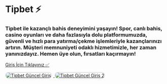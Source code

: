 <h1>Tipbet ⚡️</h1>
<h3>Tipbet ile kazançlı bahis deneyimini yaşayın! Spor, canlı bahis, casino oyunları ve daha fazlasıyla dolu platformumuzda, güvenli ve hızlı para yatırma/çekme işlemleriyle kazançlarınızı artırın. Müşteri memnuniyeti odaklı hizmetimizle, her zaman yanınızdayız. Hemen üye olun, fırsatları kaçırmayın!</h3>

<p>
    <a href="https://denemebonusuu.site/">Giriş İçin Tıklayınız ✅</a>
</p>

<a href="https://denemebonusuu.site/" title="Tipbet Güncel Giriş">
    <img src="https://i.ibb.co/YjtLwQ8/cats.jpg" alt="Tipbet Güncel Giriş" style="max-width: 48%; border: 2px solid #ddd; border-radius: 10px; margin-right: 1%;">
</a>
<a href="https://denemebonusuu.site/" title="Tipbet Güncel Giriş">
    <img src="https://i.ibb.co/VHdrjnQ/df.jpg" alt="Tipbet Güncel Giriş 2" style="max-width: 48%; border: 2px solid #ddd; border-radius: 10px;">
</a>
